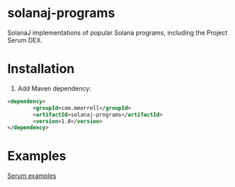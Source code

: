 # solanaj-programs

SolanaJ implementations of popular Solana programs, including the Project Serum DEX.

# Installation
1. Add Maven dependency:

```xml
<dependency>
        <groupId>com.mmorrell</groupId>
        <artifactId>solanaj-programs</artifactId>
        <version>1.8</version>
</dependency>
```

# Examples
[Serum examples](https://github.com/skynetcap/solanaj-programs/blob/master/serum/README.md)
